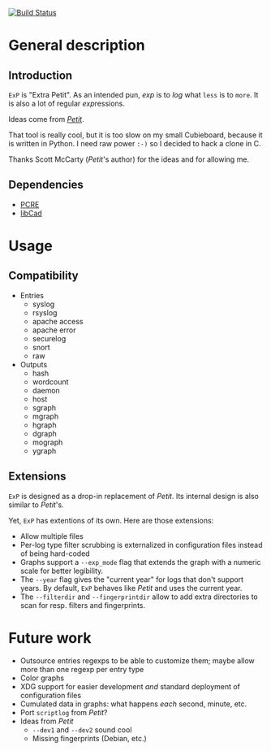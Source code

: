 [![Build Status](https://travis-ci.org/cadrian/exp.png?branch=master)](https://travis-ci.org/cadrian/exp)

# General description

## Introduction

`ExP` is "Extra Petit". As an intended pun, *exp* is to *log* what `less` is to `more`. It is also a lot of regular *exp*ressions.

Ideas come from [*Petit*](http://crunchtools.com/software/petit/).

That tool is really cool, but it is too slow on my small Cubieboard,
because it is written in Python. I need raw power `:-)` so I decided
to hack a clone in C.

Thanks Scott McCarty (*Petit*'s author) for the ideas and for allowing me.

## Dependencies

* [PCRE](http://www.pcre.org)
* [libCad](https://github.com/cadrian/libcad)

# Usage

## Compatibility

* Entries
  * syslog
  * rsyslog
  * apache access
  * apache error
  * securelog
  * snort
  * raw
* Outputs
  * hash
  * wordcount
  * daemon
  * host
  * sgraph
  * mgraph
  * hgraph
  * dgraph
  * mograph
  * ygraph

## Extensions

`ExP` is designed as a drop-in replacement of *Petit*. Its internal
design is also similar to *Petit*'s.

Yet, `ExP` has extentions of its own. Here are those extensions:

* Allow multiple files
* Per-log type filter scrubbing is externalized in configuration files
  instead of being hard-coded
* Graphs support a `--exp_mode` flag that extends the graph with a
  numeric scale for better legibility.
* The `--year` flag gives the "current year" for logs that don't
  support years. By default, `ExP` behaves like *Petit* and uses the
  current year.
* The `--filterdir` and `--fingerprintdir` allow to add extra
  directories to scan for resp. filters and fingerprints.

# Future work

* Outsource entries regexps to be able to customize them; maybe allow
  more than one regexp per entry type
* Color graphs
* XDG support for easier development *and* standard deployment of
  configuration files
* Cumulated data in graphs: what happens *each* second, minute, etc.
* Port `scriptlog` from *Petit*?
* Ideas from *Petit*
  * `--dev1` and `--dev2` sound cool
  * Missing fingerprints (Debian, etc.)
